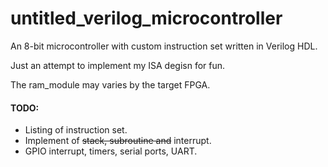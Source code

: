 # untitled_verilog_microcontroller
An 8-bit microcontroller with custom instruction set written in Verilog HDL.

Just an attempt to implement my ISA degisn for fun.

The ram_module may varies by the target FPGA.

#### TODO:
- Listing of instruction set.
- Implement of ~~stack, subroutine and~~ interrupt.
- GPIO interrupt, timers, serial ports, UART.
